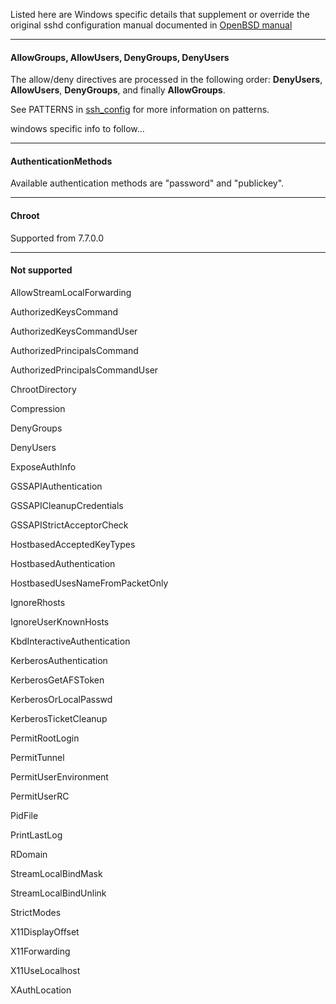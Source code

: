 Listed here are Windows specific details that supplement or override the original sshd configuration manual documented in [OpenBSD manual](https://man.openbsd.org/sshd_config)
_______
#### AllowGroups, AllowUsers, DenyGroups, DenyUsers
The allow/deny directives are processed in the following order: **DenyUsers**, **AllowUsers**, **DenyGroups**, and finally **AllowGroups**. 

See PATTERNS in [ssh_config](http://man.openbsd.org/ssh_config.5#PATTERNS) for more information on patterns.

windows specific info to follow...
______
#### AuthenticationMethods
Available authentication methods are "password" and "publickey".
______
#### Chroot
Supported from 7.7.0.0

______
#### Not supported
AllowStreamLocalForwarding

AuthorizedKeysCommand

AuthorizedKeysCommandUser

AuthorizedPrincipalsCommand

AuthorizedPrincipalsCommandUser

ChrootDirectory

Compression

DenyGroups

DenyUsers

ExposeAuthInfo

GSSAPIAuthentication

GSSAPICleanupCredentials

GSSAPIStrictAcceptorCheck

HostbasedAcceptedKeyTypes

HostbasedAuthentication

HostbasedUsesNameFromPacketOnly

IgnoreRhosts

IgnoreUserKnownHosts

KbdInteractiveAuthentication

KerberosAuthentication

KerberosGetAFSToken

KerberosOrLocalPasswd

KerberosTicketCleanup

PermitRootLogin

PermitTunnel

PermitUserEnvironment

PermitUserRC

PidFile

PrintLastLog

RDomain

StreamLocalBindMask

StreamLocalBindUnlink

StrictModes

X11DisplayOffset

X11Forwarding

X11UseLocalhost

XAuthLocation







